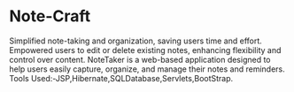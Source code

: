 # Note-Craft
Simplified note-taking and organization, saving users time and effort.
Empowered users to edit or delete existing notes, enhancing flexibility and control over content.
NoteTaker is a web-based application designed to help users easily capture, organize, and manage their notes and reminders.
Tools Used:-JSP,Hibernate,SQLDatabase,Servlets,BootStrap.     
